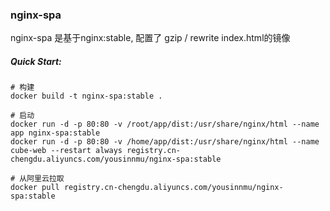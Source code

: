 ### nginx-spa
nginx-spa 是基于nginx:stable, 配置了 gzip / rewrite index.html的镜像

##### Quick Start:
```shell script
# 构建
docker build -t nginx-spa:stable .

# 启动
docker run -d -p 80:80 -v /root/app/dist:/usr/share/nginx/html --name app nginx-spa:stable
docker run -d -p 80:80 -v /home/app/dist:/usr/share/nginx/html --name cube-web --restart always registry.cn-chengdu.aliyuncs.com/yousinnmu/nginx-spa:stable

# 从阿里云拉取
docker pull registry.cn-chengdu.aliyuncs.com/yousinnmu/nginx-spa:stable
```
